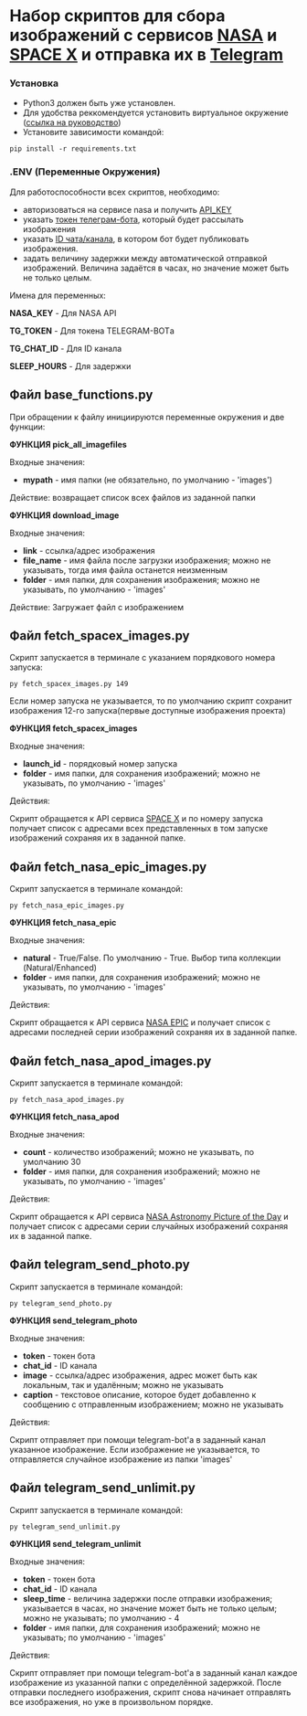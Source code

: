 # Набор скриптов для сбора изображений с сервисов [NASA](https://www.nasa.gov/)  и [SPACE X](https://www.spacex.com/) и отправка их в [Telegram](https://t.me/)

### Установка
- Python3 должен быть уже установлен.
- Для удобства реккомендуется установить виртуальное окружение ([ссылка на руководство](https://fixmypc.ru/post/sozdanie-virtualnogo-okruzheniia-v-python-3-s-venv-i-virtualenv/?ysclid=l7udz3aqdd57938214#efd7))
- Установите зависимости командой:
```
pip install -r requirements.txt
```

### .ENV (Переменные Окружения)

Для работоспособности всех скриптов, необходимо:
- авторизоваться на сервисе nasa и получить [API_KEY](https://api.nasa.gov/)
- указать [токен телеграм-бота](https://t.me/botfather), который будет рассылать изображения
- указать [ID чата/канала](https://lumpics.ru/how-find-out-chat-id-in-telegram/), в котором бот будет публиковать изображения.
- задать величину задержки между автоматической отправкой изображений. Величина задаётся в часах, но значение может быть не только целым.

Имена для переменных:

**NASA_KEY** - Для NASA API

**TG_TOKEN** - Для токена TELEGRAM-BOTа

**TG_CHAT_ID** - Для ID канала

**SLEEP_HOURS** - Для задержки

## Файл base_functions.py

При обращении к файлу инициируются переменные окружения и две функции:

**ФУНКЦИЯ pick_all_imagefiles**

Входные значения: 

- **mypath** - имя папки (не обязательно, по умолчанию - 'images')

Действие: возвращает список всех файлов из заданной папки

**ФУНКЦИЯ download_image**

Входные значения:

- **link** - ссылка/адрес изображения
- **file_name** - имя файла после загрузки изображения; можно не указывать, тогда имя файла останется неизменным
- **folder** - имя папки, для сохранения изображения; можно не указывать, по умолчанию - 'images'

Действие: Загружает файл с изображением

## Файл fetch_spacex_images.py

Скрипт запускается в терминале с указанием порядкового номера запуска:
```
py fetch_spacex_images.py 149
```
Если номер запуска не указывается, то по умолчанию скрипт сохранит изображения 12-го запуска(первые доступные изображения проекта)

**ФУНКЦИЯ fetch_spacex_images**

Входные значения:

- **launch_id** - порядковый номер запуска
- **folder** - имя папки, для сохранения изображений; можно не указывать, по умолчанию - 'images'

Действия:

Скрипт обращается к API сервиса [SPACE X](https://www.spacex.com/) и по номеру запуска получает список с адресами всех представленных в том запуске изображений сохраняя их в заданной папке.

## Файл fetch_nasa_epic_images.py

Скрипт запускается в терминале командой:
```
py fetch_nasa_epic_images.py
```

**ФУНКЦИЯ fetch_nasa_epic**

Входные значения:

- **natural** - True/False. По умолчанию - True. Выбор типа коллекции (Natural/Enhanced)
- **folder** - имя папки, для сохранения изображений; можно не указывать, по умолчанию - 'images'

Действия:

Скрипт обращается к API сервиса [NASA EPIC](https://epic.gsfc.nasa.gov/) и получает список с адресами последней серии изображений сохраняя их в заданной папке.

## Файл fetch_nasa_apod_images.py

Скрипт запускается в терминале командой:
```
py fetch_nasa_apod_images.py
```

**ФУНКЦИЯ fetch_nasa_apod**

Входные значения:

- **count** - количество изображений; можно не указывать, по умолчанию 30
- **folder** - имя папки, для сохранения изображений; можно не указывать, по умолчанию - 'images'

Действия:

Скрипт обращается к API сервиса [NASA Astronomy Picture of the Day](https://epic.gsfc.nasa.gov/) и получает список с адресами серии случайных изображений сохраняя их в заданной папке.

## Файл telegram_send_photo.py

Скрипт запускается в терминале командой:
```
py telegram_send_photo.py
```

**ФУНКЦИЯ send_telegram_photo**

Входные значения:

- **token** - токен бота
- **chat_id** - ID канала
- **image** - ссылка/адрес изображения, адрес может быть как локальным, так и удалённым; можно не указывать
- **caption** - текстовое описание, которое будет добавленно к сообщению с отправленным изображением;  можно не указывать

Действия:

Скрипт отправляет при помощи telegram-bot'а в заданный канал указанное изображение. Если изображение не указывается, то отправляется случайное изображение из папки 'images'

## Файл telegram_send_unlimit.py

Скрипт запускается в терминале командой:
```
py telegram_send_unlimit.py
```

**ФУНКЦИЯ send_telegram_unlimit**

Входные значения:

- **token** - токен бота
- **chat_id** - ID канала
- **sleep_time** - величина задержки после отправки изображения; указывается в часах, но значение может быть не только целым; можно не указывать; по умолчанию - 4
- **folder** - имя папки, для сохранения изображений; можно не указывать; по умолчанию - 'images'

Действия:

Скрипт отправляет при помощи telegram-bot'а в заданный канал каждое изображение из указанной папки с определённой задержкой. После отправки последнего изображения, скрипт снова начинает отправлять все изображения, но уже в произвольном порядке.
